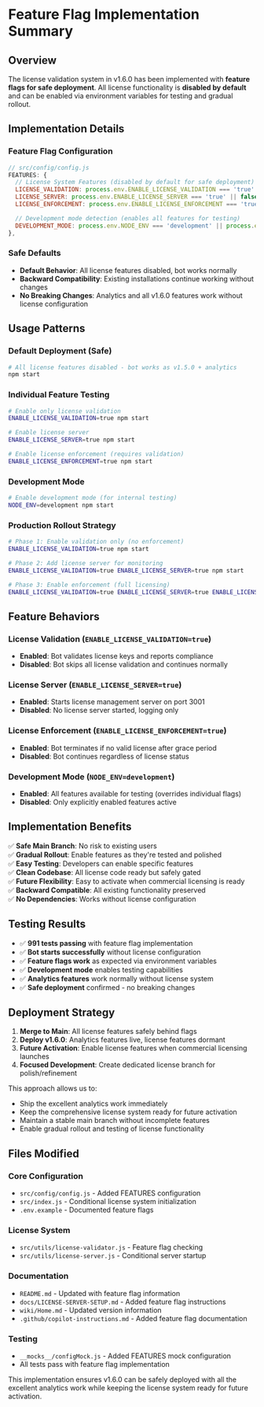 # Feature Flag Implementation Summary

## Overview

The license validation system in v1.6.0 has been implemented with **feature flags for safe deployment**. All license functionality is **disabled by default** and can be enabled via environment variables for testing and gradual rollout.

## Implementation Details

### Feature Flag Configuration

```javascript
// src/config/config.js
FEATURES: {
  // License System Features (disabled by default for safe deployment)
  LICENSE_VALIDATION: process.env.ENABLE_LICENSE_VALIDATION === 'true' || false,
  LICENSE_SERVER: process.env.ENABLE_LICENSE_SERVER === 'true' || false,
  LICENSE_ENFORCEMENT: process.env.ENABLE_LICENSE_ENFORCEMENT === 'true' || false,

  // Development mode detection (enables all features for testing)
  DEVELOPMENT_MODE: process.env.NODE_ENV === 'development' || process.env.DEBUG === 'true',
},
```

### Safe Defaults

- **Default Behavior**: All license features disabled, bot works normally
- **Backward Compatibility**: Existing installations continue working without changes
- **No Breaking Changes**: Analytics and all v1.6.0 features work without license configuration

## Usage Patterns

### Default Deployment (Safe)
```bash
# All license features disabled - bot works as v1.5.0 + analytics
npm start
```

### Individual Feature Testing
```bash
# Enable only license validation
ENABLE_LICENSE_VALIDATION=true npm start

# Enable license server
ENABLE_LICENSE_SERVER=true npm start

# Enable license enforcement (requires validation)
ENABLE_LICENSE_ENFORCEMENT=true npm start
```

### Development Mode
```bash
# Enable development mode (for internal testing)
NODE_ENV=development npm start
```

### Production Rollout Strategy
```bash
# Phase 1: Enable validation only (no enforcement)
ENABLE_LICENSE_VALIDATION=true npm start

# Phase 2: Add license server for monitoring
ENABLE_LICENSE_VALIDATION=true ENABLE_LICENSE_SERVER=true npm start

# Phase 3: Enable enforcement (full licensing)
ENABLE_LICENSE_VALIDATION=true ENABLE_LICENSE_SERVER=true ENABLE_LICENSE_ENFORCEMENT=true npm start
```

## Feature Behaviors

### License Validation (`ENABLE_LICENSE_VALIDATION=true`)
- **Enabled**: Bot validates license keys and reports compliance
- **Disabled**: Bot skips all license validation and continues normally

### License Server (`ENABLE_LICENSE_SERVER=true`) 
- **Enabled**: Starts license management server on port 3001
- **Disabled**: No license server started, logging only

### License Enforcement (`ENABLE_LICENSE_ENFORCEMENT=true`)
- **Enabled**: Bot terminates if no valid license after grace period
- **Disabled**: Bot continues regardless of license status

### Development Mode (`NODE_ENV=development`)
- **Enabled**: All features available for testing (overrides individual flags)
- **Disabled**: Only explicitly enabled features active

## Implementation Benefits

✅ **Safe Main Branch**: No risk to existing users  
✅ **Gradual Rollout**: Enable features as they're tested and polished  
✅ **Easy Testing**: Developers can enable specific features  
✅ **Clean Codebase**: All license code ready but safely gated  
✅ **Future Flexibility**: Easy to activate when commercial licensing is ready  
✅ **Backward Compatible**: All existing functionality preserved  
✅ **No Dependencies**: Works without license configuration  

## Testing Results

- ✅ **991 tests passing** with feature flag implementation
- ✅ **Bot starts successfully** without license configuration
- ✅ **Feature flags work** as expected via environment variables
- ✅ **Development mode** enables testing capabilities
- ✅ **Analytics features** work normally without license system
- ✅ **Safe deployment** confirmed - no breaking changes

## Deployment Strategy

1. **Merge to Main**: All license features safely behind flags
2. **Deploy v1.6.0**: Analytics features live, license features dormant
3. **Future Activation**: Enable license features when commercial licensing launches
4. **Focused Development**: Create dedicated license branch for polish/refinement

This approach allows us to:
- Ship the excellent analytics work immediately
- Keep the comprehensive license system ready for future activation
- Maintain a stable main branch without incomplete features
- Enable gradual rollout and testing of license functionality

## Files Modified

### Core Configuration
- `src/config/config.js` - Added FEATURES configuration
- `src/index.js` - Conditional license system initialization
- `.env.example` - Documented feature flags

### License System
- `src/utils/license-validator.js` - Feature flag checking
- `src/utils/license-server.js` - Conditional server startup

### Documentation
- `README.md` - Updated with feature flag information
- `docs/LICENSE-SERVER-SETUP.md` - Added feature flag instructions
- `wiki/Home.md` - Updated version information
- `.github/copilot-instructions.md` - Added feature flag documentation

### Testing
- `__mocks__/configMock.js` - Added FEATURES mock configuration
- All tests pass with feature flag implementation

This implementation ensures v1.6.0 can be safely deployed with all the excellent analytics work while keeping the license system ready for future activation.